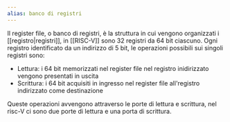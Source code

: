 ```yaml
---
alias: banco di registri
---
```

Il register file, o banco di registri, è la struttura in cui vengono organizzati i [[registro|registri]], in [[RISC-V]] sono 32 registri da 64 bit ciascuno.
Ogni registro identificato da un indirizzo di 5 bit, le operazioni possibili sui singoli registri sono:
- Lettura: i 64 bit memorizzati nel  register file nel registro inidirizzato vengono presentati in uscita
- Scrittura: i 64 bit acquisiti in ingresso nel register file all'registro indirizzato come destinazione

Queste operazioni avvengono attraverso le porte di lettura e scrittura, nel risc-V ci sono due porte di lettura e una porta di scrittura.

